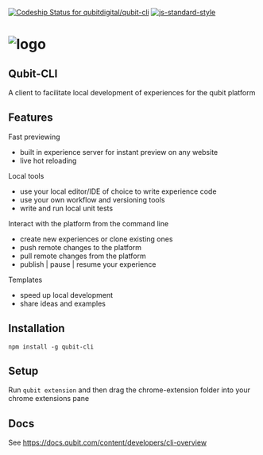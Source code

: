 [![Codeship Status for qubitdigital/qubit-cli](https://app.codeship.com/projects/638fd7f0-7353-0134-988c-52e76941e580/status?branch=master)](https://app.codeship.com/projects/178849)
[![js-standard-style](https://img.shields.io/badge/code%20style-standard-brightgreen.svg)](http://standardjs.com/)

# ![logo](https://user-images.githubusercontent.com/640611/32888373-fbdc7134-cabe-11e7-9b0e-027a49cef8bf.png)

## Qubit-CLI

A client to facilitate local development of experiences for the qubit platform

## Features

Fast previewing
- built in experience server for instant preview on any website
- live hot reloading

Local tools
- use your local editor/IDE of choice to write experience code
- use your own workflow and versioning tools
- write and run local unit tests

Interact with the platform from the command line
- create new experiences or clone existing ones
- push remote changes to the platform
- pull remote changes from the platform
- publish | pause | resume your experience

Templates
- speed up local development
- share ideas and examples

## Installation

`npm install -g qubit-cli`

## Setup

Run `qubit extension` and then drag the chrome-extension folder into your chrome extensions pane

## Docs
See https://docs.qubit.com/content/developers/cli-overview
